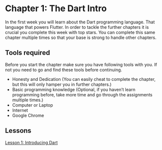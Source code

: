 # Chapter 1: The Dart Intro

In the first week you will learn about the Dart programming language. That language that powers Flutter. In order to tackle the further chapters it is crucial you complete this week with top stars. You can complete this same chapter multiple times so that your base is strong to handle other chapters.

## Tools required

Before you start the chapter make sure you have following tools with you. If not you need to go and find these tools before continuing.

- Honesty and Dedication (You can easily cheat to complete the chapter, but this will only hamper you in further chapters.)
- Basic programming knowledge (Optional, if you haven’t learn programming before, take more time and go through the assignments multiple times.)
- Computer or Laptop
- Internet
- Google Chrome

## Lessons

[Lesson 1: Introducing Dart](lessons/ls_01.md)
